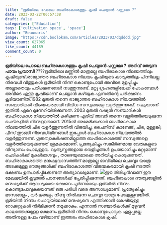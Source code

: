 ```yaml
---
title: "ഭൂമിയിലെ പോലെ ബഹിരാകാശത്തും കൃഷി ചെയ്യാൻ പറ്റുമോ ?"
date: 2023-03-22T06:57:38
draft: false
categories: ["Education"]
tags: ['cultivation space', 'space']
author: "Beaumaris"
image: "https://cdn.boolokam.com/articles/2023/03/dqdddd.jpg"
view_count: 627065
like_count: 44189
comment_count: 0
---
```


**ഭൂമിയിലെ പോലെ ബഹിരാകാശത്തും കൃഷി ചെയ്യാൻ പറ്റുമോ ?** **അറിവ് തേടുന്ന പാവം പ്രവാസി** ????ഭൂമിയിലെ മണ്ണിൽ മാത്രമല്ല ബഹിരാകാശ നിലയത്തിലും കൃഷിയുണ്ട്.രാജ്യാന്തര ബഹിരാകാശ നിലയം കൃഷിയുടെ കാര്യത്തിലും പിന്നിലല്ല. നിരവധി വിത്തുകൾ ഭൂമിയിൽ നിന്ന് കൊണ്ടുപോയി അവിടെ മുളപ്പിച്ചും അല്ലാതെയും പരീക്ഷണങ്ങൾ നടത്തുന്നുണ്ട്. മറ്റു ഗ്രഹങ്ങളിലേക്ക് പോകുമ്പോൾ അവിടെ എന്തു കൃഷിയാണ് ചെയ്യാൻ കഴിയുക എന്നതിന്റെ പരീക്ഷണം കൂടിയാണിത്.1982 മുതല്‍ തന്നെ രാജ്യാന്തര ബഹിരാകാശ നിലയത്തില്‍ സഞ്ചാരികള്‍ വിജയകരമായി വിവിധ സസ്യങ്ങളെ വളര്‍ത്തുന്നുണ്ട്. റഷ്യയാണ് ഇതില്‍ ഏറെ മുന്നേറിയിരിക്കുന്നത്. 2003 മുതല്‍ റഷ്യന്‍ സഞ്ചാരികള്‍ ബഹിരാകാശ നിലയത്തില്‍ കഴിക്കുന്ന എരിവ് അവര്‍ തന്നെ വളര്‍ത്തിയെടുക്കുന്ന ചെടികളില്‍ നിന്നുള്ളതാണ്. 2015ല്‍ അമേരിക്കക്കാര്‍ ബഹിരാകാശ നിലയത്തില്‍ ചീര വളര്‍ത്തുന്നതില്‍ വിജയിച്ചു. ചൈനീസ് കാബേജ്, ചീര, മുള്ളങ്കി, പീസ് തുടങ്ങി നിരവധിയിനങ്ങള്‍ ഇപ്പോള്‍ ബഹിരാകാശ നിലയത്തില്‍ വളര്‍ത്തുന്നുണ്ട്. ഗുരുത്വാകര്‍ഷണമില്ലാത്ത ബഹിരാകാശത്ത് സസ്യങ്ങളെ വളര്‍ത്തിയെടുക്കുന്നത് ശ്രമകരമാണ്. പ്രത്യേകിച്ചും സങ്കീര്‍ണമായ വേരുകളുടെ വിന്യാസം പോലുള്ളവ. വ്യത്യസ്തങ്ങളായ വെളിച്ചങ്ങള്‍ ഉപയോഗിച്ചും മറ്റുമാണ് ചെടികള്‍ക്ക് മുകള്‍ഭാഗവും , താഴെയുമൊക്കെ അറിയിച്ചു കൊടുക്കുന്നത്. ബഹിരാകാശത്തെ മനുഷ്യവാസത്തിന് മാത്രമല്ല ഭാവിയിലെ ചൊവ്വാ യാത്ര അടക്കമുള്ള ദൗത്യങ്ങള്‍ക്ക് ബഹിരാകാശത്ത് വിജയകരമായി കൃഷി നടത്തി ഭക്ഷണം ഉത്പാദിപ്പിക്കേണ്ടത് അത്യാവശ്യമാണ്. ![](https://cdn.boolokam.com/articles/2023/03/d.jpg)ഈ തിരിച്ചറിവാണ് ഈ മേഖലയില്‍ കൂടുതല്‍ പഠനങ്ങള്‍ക്ക് പ്രേരിപ്പിക്കുന്നത്. ബഹിരാകാശ ദൗത്യങ്ങളില്‍ മനുഷ്യര്‍ക്ക് ആവശ്യമായ ഭക്ഷണം പൂര്‍ണമായും ഭൂമിയില്‍ നിന്നും കൊണ്ടുപോവുകയെന്നത് ഒരു പരിധി വരെ അസാധ്യമാണ്. പ്രത്യേകിച്ചും മാസങ്ങളും , വര്‍ഷങ്ങളും നീണ്ടു നില്‍ക്കുന്ന ചൊവ്വാ യാത്ര പോലുള്ളവയില്‍. ഭൂമിയില്‍ നിന്നും ചൊവ്വയിലേക്ക് മനുഷ്യനെ എത്തിക്കാന്‍ ശേഷിയുള്ള റോക്കറ്റുകള്‍ നിര്‍മിക്കാന്‍ നമുക്കാകും. എന്നാല്‍ സഞ്ചാരികള്‍ക്ക് മുഴുവന്‍ കാലത്തേക്കുമുള്ള ഭക്ഷണം ഭൂമിയില്‍ നിന്നും കൊണ്ടുപോവുക എളുപ്പമല്ല. അതിനുള്ള പോം വഴിയാണ് ഇത്തരം ബഹിരാകാശ കൃഷി.
